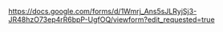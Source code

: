 https://docs.google.com/forms/d/1Wmrj_Ans5sJLRyjSj3-JR48hzO73ep4rR6bpP-UgfOQ/viewform?edit_requested=true
